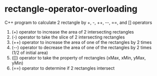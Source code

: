 # rectangle-operator-overloading
C++ program to calculate 2 rectangle by +, -, ++, --, ==, and [] operators

1. (+) operator to increase the area of 2 intersecting rectangles
2. (-) operator to take the slice of 2 intersecting rectangles
3. (++) operator to increase the area of one of the rectangles by 2 times
4. (--) operator to decrease the area of one of the rectangles by 2 times (1/2 of initial area)
5. ([]) operator to take the property of rectangles (xMax, xMin, yMax, yMin)
6. (==) operator to determine if 2 rectangles intersect
